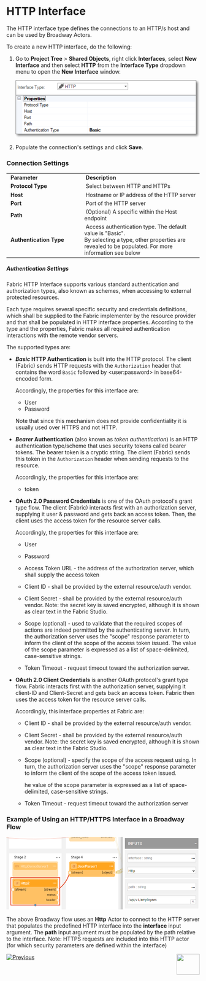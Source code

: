 # HTTP Interface

The HTTP interface type defines the connections to an HTTP/s host and can be used by Broadway Actors.

To create a new HTTP interface, do the following:

1. Go to **Project Tree** > **Shared Objects**, right click **Interfaces**, select **New Interface** and then select **HTTP** from the **Interface Type** dropdown menu to open the **New Interface** window.


   ![image](images/03_http_1.png)

2. Populate the connection's settings and click **Save**.

### Connection Settings

<table>
<tbody>
<tr>
<td width="300pxl">&nbsp;<strong>Parameter</strong></td>
<td width="600pxl">&nbsp;<strong>Description</strong></td>
</tr>
<tr>
<td>&nbsp;<strong>Protocol Type</strong></td>
<td>&nbsp;Select between HTTP and HTTPs</td>
</tr>
<tr>
<td>&nbsp;<strong>Host</strong></td>
<td>&nbsp;Hostname or IP address of the HTTP server</td>
</tr>
<tr>
<td>&nbsp;<strong>Port</strong></td>
<td>&nbsp;Port of the HTTP server</td>
</tr>
<tr>
<td>&nbsp;<strong>Path</strong></td>
<td>&nbsp;(Optional) A specific within the Host endpoint</td>
</tr>
<tr>
<td>&nbsp;<strong>Authentication Type</strong></td>
<td>&nbsp;Access authentication type. The default value is "Basic".<br/>By selecting a type, other properties are revealed to be populated. For more information see below</td>
</tr>
</tbody>
</table>



##### Authentication Settings

Fabric HTTP Interface supports various standard authentication and authorization types, also known as schemes, when accessing to external protected resources. 

Each type requires several specific security and credentials definitions, which shall be supplied to the Fabric implementer by the resource provider and that shall be populated in HTTP interface properties. According to the type and the properties, Fabric makes all required authentication interactions with the remote vendor servers.

The supported types are: 

* ***Basic* HTTP Authentication** is built into the HTTP protocol. The client (Fabric) sends HTTP requests with the `Authorization` header that contains the word `Basic` followed by  \<user:password\> in base64-encoded form. 

  Accordingly, the properties for this interface are:

  * User
  * Password

  Note that since this mechanism does not provide confidentiality it is usually used over HTTPS and not HTTP.

* ***Bearer* Authentication** (also known as *token authentication*) is an HTTP authentication type/scheme that uses security tokens called bearer tokens. The bearer token is a cryptic string. The client (Fabric) sends this token in the `Authorization` header when sending requests to the resource. 

  Accordingly, the properties for this interface are:

  * token

* **OAuth 2.0 Password Credentials**  is one of the OAuth protocol's grant type flow. The client (Fabric) interacts first with an authorization server, supplying it user & password and gets back an access token. Then, the client uses the access token for the resource server calls. 

  Accordingly, the properties for this interface are:

  * User 

  * Password

  * Access Token URL - the address of the authorization server, which shall supply the access token

  * Client ID - shall be provided by the external resource/auth vendor. 

  * Client Secret - shall be provided by the external resource/auth vendor. Note: the secret key is saved encrypted, although it is shown as clear text in the Fabric Studio.

  * Scope (optional) - used to validate that the required scopes of actions are indeed permitted by the authenticating server. In turn, the authorization server uses the "scope" response parameter to inform the client of the scope of the access token issued. 
  The value of the scope parameter is expressed as a list of space-delimited, case-sensitive strings.

  * Token Timeout - request timeout toward the authorization server.

* **OAuth 2.0 Client Credentials** is another OAuth protocol's grant type flow. Fabric interacts first with the authorization server, supplying it client-ID and Client-Secret and gets back an access token. Fabric then uses the access token for the resource server calls.

  Accordingly, this interface properties at Fabric are:

  * Client ID - shall be provided by the external resource/auth vendor.

  * Client Secret - shall be provided by the external resource/auth vendor. Note: the secret key is saved encrypted, although it is shown as clear text in the Fabric Studio.

  * Scope (optional) - specify the scope of the access request using.  In turn, the authorization server uses the "scope" response parameter to inform the client of the scope of the access token issued. 

    he value of the scope parameter is expressed as a list of space-delimited, case-sensitive strings.

  * Token Timeout  - request timeout toward the authorization server



### Example of Using an HTTP/HTTPS Interface in a Broadway Flow

![image](images/03_http_2.PNG)

The above Broadway flow uses an **Http** Actor to connect to the HTTP server that populates the predefined HTTP interface into the **interface** input argument. The **path** input argument must be populated by the path relative to the interface. 
Note: HTTPS requests are included into this HTTP actor (for which security parameters are defined within the interface)  



[![Previous](/articles/images/Previous.png)](04_JMS_interface.md)[<img align="right" width="60" height="54" src="/articles/images/Next.png">](06_local_file_sys.md) 
